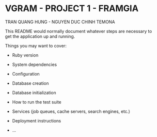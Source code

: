 # VGRAM - PROJECT 1 - FRAMGIA
TRAN QUANG HUNG - NGUYEN DUC CHINH
TEMONA

This README would normally document whatever steps are necessary to get the
application up and running.

Things you may want to cover:

* Ruby version

* System dependencies

* Configuration

* Database creation

* Database initialization

* How to run the test suite

* Services (job queues, cache servers, search engines, etc.)

* Deployment instructions

* ...
